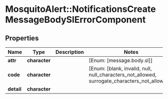 # MosquitoAlert::NotificationsCreateMessageBodySlErrorComponent


## Properties
Name | Type | Description | Notes
------------ | ------------- | ------------- | -------------
**attr** | **character** |  | [Enum: [message.body.sl]] 
**code** | **character** |  | [Enum: [blank, invalid, null, null_characters_not_allowed, surrogate_characters_not_allowed]] 
**detail** | **character** |  | 


